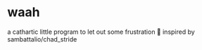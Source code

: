 # waah
a cathartic little program to let out some frustration 🤗 inspired by sambattalio/chad_stride
